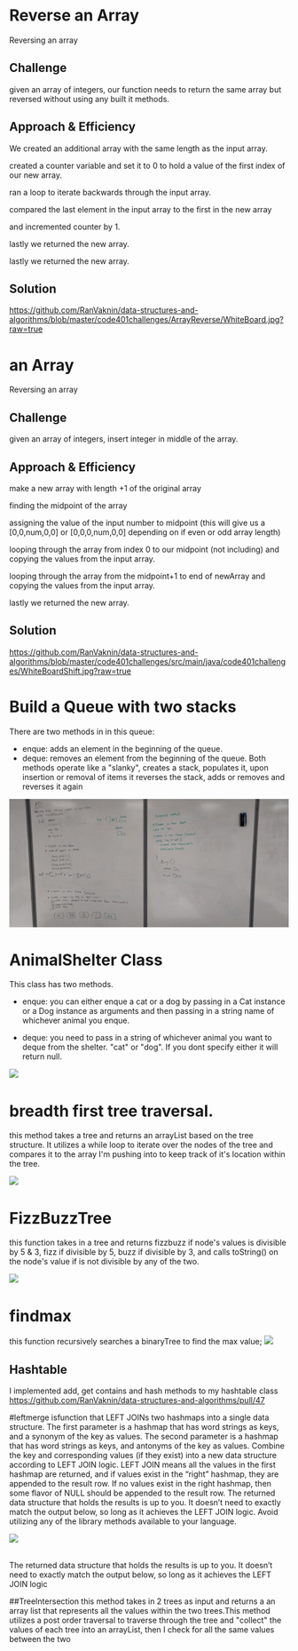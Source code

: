# Reverse an Array
Reversing an array 

## Challenge
given an array of integers, our function needs to return the same array but reversed without using any built it methods.

## Approach & Efficiency
We created an additional array with the same length as the input array.

created a counter variable and set it to 0 to hold a value of the first index of our new array.

ran a loop to iterate backwards through the input array.

compared the last element in the input array to the first in the new array

and incremented counter by 1.

lastly we returned the new array.

lastly we returned the new array.
## Solution
https://github.com/RanVaknin/data-structures-and-algorithms/blob/master/code401challenges/ArrayReverse/WhiteBoard.jpg?raw=true


#  an Array
Reversing an array 

## Challenge
given an array of integers, insert integer in middle of the array.

## Approach & Efficiency
make a new array with length +1 of the original array

finding the midpoint of the array

assigning the value of the input number to midpoint
(this will give us a     [0,0,num,0,0]   or  [0,0,0,num,0,0]  depending on if even or odd array length)

looping through the array from index 0 to our midpoint (not including)
and copying the values from the input array.

looping through the array from the midpoint+1 to end of newArray and copying the values from the input array.

lastly we returned the new array.

## Solution
https://github.com/RanVaknin/data-structures-and-algorithms/blob/master/code401challenges/src/main/java/code401challenges/WhiteBoardShift.jpg?raw=true


 # Build a Queue with two stacks
 There are two methods in in this queue:
- enque: adds an element in the beginning of the queue.
- deque: removes an element from the beginning of the queue.
Both methods operate like a "slanky", creates a stack, populates it, upon insertion or removal of items it reverses the stack, adds or removes and reverses it again

![](https://github.com/RanVaknin/data-structures-and-algorithms/blob/master/code401challenges/assets/83318261_159357988729070_7077996865609793536_n.jpg?raw=true)

# AnimalShelter Class
This class has two methods.
- enque:  you can either enque a cat or a dog by passing in a Cat instance or a Dog instance as arguments and then passing in a string name of whichever animal you enque.

- deque: you need to pass in a string of whichever animal you want to deque from the shelter. "cat" or "dog". If you dont specify either it will return null.

![](https://scontent-sea1-1.xx.fbcdn.net/v/t1.15752-9/s2048x2048/82766750_524750721728550_4927164268400345088_n.jpg?_nc_cat=104&_nc_ohc=ngRqQN6IBqEAX8sQ0k9&_nc_ht=scontent-sea1-1.xx&_nc_tp=1002&oh=07b2d835f17bff70a4b7727b6c906a0e&oe=5E91E0F9)


# breadth first tree traversal.
this method takes a tree and returns an arrayList based on the tree structure.
It utilizes a while loop to iterate over the nodes of the tree and compares it to the array I'm pushing into to keep track of it's location within the tree.

![](https://scontent-sea1-1.xx.fbcdn.net/v/t1.15752-9/s2048x2048/83493246_151972636251463_6346282726412255232_n.jpg?_nc_cat=107&_nc_ohc=Xb5tV0IwDtAAX_STaze&_nc_ht=scontent-sea1-1.xx&oh=745ea2df5e1a277d9ee2c1cf67ad5877&oe=5EC99100)


# FizzBuzzTree
this function takes in a tree and returns fizzbuzz if node's values is divisible by 5 & 3, fizz if divisible by 5, buzz if divisible by 3, and calls toString() on the node's value if is not divisible by any of the two.

![](https://scontent-sea1-1.xx.fbcdn.net/v/t1.15752-9/80956613_124056878857991_2667592604018802688_n.jpg?_nc_cat=111&_nc_ohc=dqHmw0Uf3KgAX-lNn6T&_nc_ht=scontent-sea1-1.xx&oh=1fbddaf9080fce7ae065b9062084d9a8&oe=5E9653BB)

# findmax
this function recursively searches a binaryTree to find the max value;
![](https://scontent-sea1-1.xx.fbcdn.net/v/t1.15752-9/s1080x2048/83307280_192428818612683_8938770096319365120_n.jpg?_nc_cat=100&_nc_ohc=IJGes-6cZHoAX88ZlqH&_nc_ht=scontent-sea1-1.xx&oh=2e8ad12bafcd8fe10ac340c830e715a8&oe=5EC90722)


## Hashtable
I implemented add, get contains and hash methods to my hashtable class
https://github.com/RanVaknin/data-structures-and-algorithms/pull/47

#leftmerge
isfunction that LEFT JOINs two hashmaps into a single data structure.
The first parameter is a hashmap that has word strings as keys, and a synonym of the key as values.
The second parameter is a hashmap that has word strings as keys, and antonyms of the key as values.
Combine the key and corresponding values (if they exist) into a new data structure according to LEFT JOIN logic.
LEFT JOIN means all the values in the first hashmap are returned, and if values exist in the “right” hashmap, they are appended to the result row. If no values exist in the right hashmap, then some flavor of NULL should be appended to the result row.
The returned data structure that holds the results is up to you. It doesn’t need to exactly match the output below, so long as it achieves the LEFT JOIN logic.
Avoid utilizing any of the library methods available to your language.

![](https://scontent-sea1-1.xx.fbcdn.net/v/t1.15752-9/s1080x2048/86970246_2317877998505360_7496683265604976640_n.jpg?_nc_cat=107&_nc_ohc=TLe9PqLMekgAX8f_nBP&_nc_ht=scontent-sea1-1.xx&_nc_tp=7&oh=fdd7849bd0ffe428a11afd04ffeb71ad&oe=5EC94648)


##
The returned data structure that holds the results is up to you. It doesn’t need to exactly match the output below, so long as it achieves the LEFT JOIN logic

##TreeIntersection
this method takes in 2 trees as input and returns a an array list that represents all the values within the two trees.This method utilizes a post order traversal to traverse through the tree and "collect" the values of each tree into an arrayList, then I check for all the same values between the two
